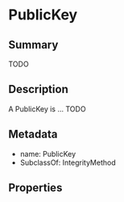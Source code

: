 # PublicKey

## Summary

TODO

## Description

A PublicKey is ... TODO

## Metadata

- name: PublicKey
- SubclassOf: IntegrityMethod

## Properties

